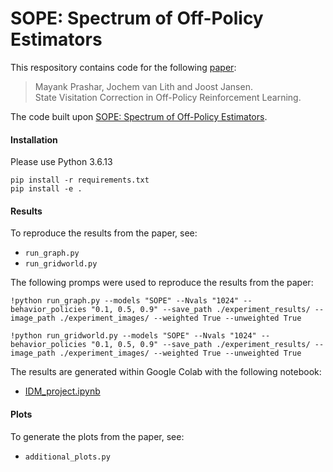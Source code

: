 # SOPE: Spectrum of Off-Policy Estimators

This respository contains code for the following [paper](paper.pdf):
> Mayank Prashar, Jochem van Lith and Joost Jansen. \
State Visitation Correction in Off-Policy Reinforcement Learning.

The code built upon [SOPE: Spectrum of Off-Policy Estimators](https://github.com/Pearl-UTexas/SOPE).

#### Installation

Please use Python 3.6.13
```
pip install -r requirements.txt
pip install -e .
```

#### Results
To reproduce the results from the paper, see:
- `run_graph.py`
- `run_gridworld.py`

The following promps were used to reproduce the results from the paper:
```
!python run_graph.py --models "SOPE" --Nvals "1024" --behavior_policies "0.1, 0.5, 0.9" --save_path ./experiment_results/ --image_path ./experiment_images/ --weighted True --unweighted True
```

```
!python run_gridworld.py --models "SOPE" --Nvals "1024" --behavior_policies "0.1, 0.5, 0.9" --save_path ./experiment_results/ --image_path ./experiment_images/ --weighted True --unweighted True
```

The results are generated within Google Colab with the following notebook:
- [IDM_project.ipynb](https://colab.research.google.com/drive/1b8ij7ONO6MWGPHnA6tUvjttVW0PLQ5M7?usp=sharing)

#### Plots
To generate the plots from the paper, see:
- `additional_plots.py`


